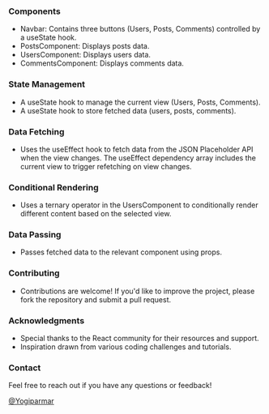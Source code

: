 ### Components
- Navbar: Contains three buttons (Users, Posts, Comments) controlled by a useState hook.
- PostsComponent: Displays posts data.
- UsersComponent: Displays users data.
- CommentsComponent: Displays comments data.

### State Management
- A useState hook to manage the current view (Users, Posts, Comments).
- A useState hook to store fetched data (users, posts, comments).

### Data Fetching
- Uses the useEffect hook to fetch data from the JSON Placeholder API when the view changes. The useEffect dependency array includes the current view to trigger refetching on view changes.

### Conditional Rendering
- Uses a ternary operator in the UsersComponent to conditionally render different content based on the selected view.

### Data Passing
- Passes fetched data to the relevant component using props.

### Contributing

* Contributions are welcome! If you'd like to improve the project, please fork the repository and submit a pull request.

### Acknowledgments

* Special thanks to the React community for their resources and support.
* Inspiration drawn from various coding challenges and tutorials.

### Contact

Feel free to reach out if you have any questions or feedback!

[@Yogiparmar](https://github.com/Yogiparmar)
